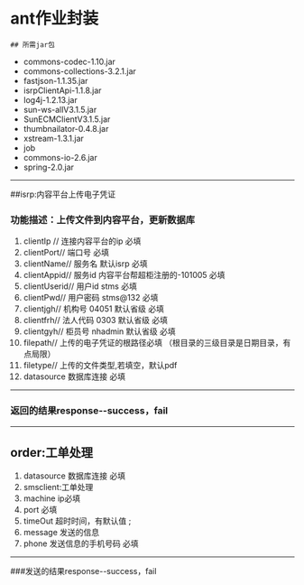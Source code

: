 # ant作业封装
	## 所需jar包
* commons-codec-1.10.jar
* commons-collections-3.2.1.jar
* fastjson-1.1.35.jar
* isrpClientApi-1.1.8.jar
* log4j-1.2.13.jar
* sun-ws-allV3.1.5.jar
* SunECMClientV3.1.5.jar
* thumbnailator-0.4.8.jar
* xstream-1.3.1.jar
* job
* commons-io-2.6.jar
* spring-2.0.jar
---
##isrp:内容平台上传电子凭证
### 功能描述：上传文件到内容平台，更新数据库 
1. clientIp // 连接内容平台的ip 必填
1. clientPort// 端口号 必填
1. clientName// 服务名 默认isrp 必填
1. clientAppid// 服务id 内容平台帮超柜注册的-101005 必填
1. clientUserid// 用户id stms 必填
1. clientPwd// 用户密码 stms@132 必填
1. clientjgh// 机构号 04051 默认省级 必填
1. clientfrh// 法人代码 0303 默认省级 必填
1. clientgyh// 柜员号 nhadmin 默认省级 必填
1. filepath// 上传的电子凭证的根路径必填 （根目录的三级目录是日期目录，有点局限）
1. filetype// 上传的文件类型,若填空，默认pdf
1. datasource 数据库连接 必填
---
### 返回的结果response--success，fail
***
##  order:工单处理
1. datasource 数据库连接 必填
1. smsclient:工单处理
1. machine ip必填
1. port 必填
1. timeOut 超时时间，有默认值 ;
1. message 发送的信息
1. phone 发送信息的手机号码 必填
---
###发送的结果response--success，fail